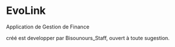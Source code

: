 # EvoLink
Application de Gestion de Finance

créé est developper par Bisounours_Staff,
ouvert à toute sugestion.
